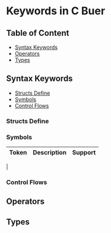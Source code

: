 # Keywords in C Buer

## Table of Content

- [Syntax Keywords](#syntax-keywords)
- [Operators](#operators)
- [Types](#types)

## Syntax Keywords

- [Structs Define](#structs-define)
- [Symbols](#symbols)
- [Control Flows](#control-flows)

### Structs Define

### Symbols

| Token | Description | Support |
| ----- | ----------- | ------- |
| 

### Control Flows

## Operators

## Types